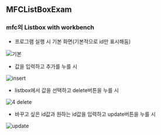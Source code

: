 <h2>MFCListBoxExam</h2>

<h3>mfc의 Listbox with workbench</h3>

- 프로그램 실행 시 기본 화면(기본적으로 id만 표시해둠)

![기본](https://user-images.githubusercontent.com/71477375/146516442-aec6def3-9dc7-4040-a8cf-070c11bdee6b.PNG)

- 값을 입력하고 추가를 누를 시

![insert](https://user-images.githubusercontent.com/71477375/146516447-b1509510-0781-4215-a561-e218d18a7881.PNG)

- listbox에서 값을 선택하고 delete버튼을 누를 시 

![4 delete](https://user-images.githubusercontent.com/71477375/146516450-8fd360e2-3ade-48bc-b2d8-8e77deadd63b.PNG)

- 바꾸고 싶은 id값과 원하는 id값을 입력하고 update버튼을 누를 시 

![update](https://user-images.githubusercontent.com/71477375/146516452-eddc4467-f7a1-4965-b0b9-a7d1869548cc.PNG)
